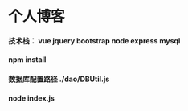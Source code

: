 # 个人博客

#### 技术栈： vue jquery bootstrap node express mysql

#### npm install

#### 数据库配置路径 ./dao/DBUtil.js

#### node index.js
